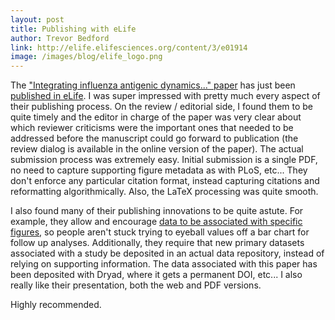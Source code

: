 ```yaml
---
layout: post
title: Publishing with eLife
author: Trevor Bedford
link: http://elife.elifesciences.org/content/3/e01914
image: /images/blog/elife_logo.png
---
```


The ["Integrating influenza antigenic dynamics..." paper](/papers/bedford-flux/) has just been [published in eLife](http://elife.elifesciences.org/content/3/e01914).  I was super impressed with pretty much every aspect of their publishing process.  On the review / editorial side, I found them to be quite timely and the editor in charge of the paper was very clear about which reviewer criticisms were the important ones that needed to be addressed before the manuscript could go forward to publication (the review dialog is available in the online version of the paper).  The actual submission process was extremely easy.  Initial submission is a single PDF, no need to capture supporting figure metadata as with PLoS, etc...  They don't enforce any particular citation format, instead capturing citations and reformatting algorithmically.  Also, the LaTeX processing was quite smooth.

I also found many of their publishing innovations to be quite astute.  For example, they allow and encourage [data to be associated with specific figures](http://elife.elifesciences.org/content/3/e01914/F2/DC1), so people aren't stuck trying to eyeball values off a bar chart for follow up analyses.  Additionally, they require that new primary datasets associated with a study be deposited in an actual data repository, instead of relying on supporting information.  The data associated with this paper has been deposited with Dryad, where it gets a permanent DOI, etc...  I also really like their presentation, both the web and PDF versions.

Highly recommended.
